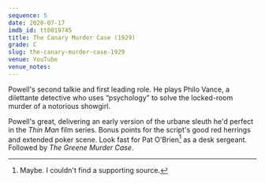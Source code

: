```yaml
---
sequence: 5
date: 2020-07-17
imdb_id: tt0019745
title: The Canary Murder Case (1929)
grade: C
slug: the-canary-murder-case-1929
venue: YouTube
venue_notes:
---
```


Powell's second talkie and first leading role. He plays Philo Vance, a dilettante detective who uses “psychology” to solve the locked-room murder of a notorious showgirl.

<!-- end -->

Powell's great, delivering an early version of the urbane sleuth he'd perfect in the _Thin Man_ film series. Bonus points for the script's good red herrings and extended poker scene. Look fast for Pat O'Brien[^1] as a desk sergeant. Followed by <span data-imdb-id="tt0019949">_The Greene Murder Case_</span>.

[^1]: Maybe. I couldn't find a supporting source.
